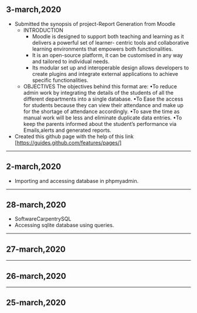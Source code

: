 ## 3-march,2020
- Submitted the synopsis of project-Report Generation from Moodle
  - INTRODUCTION
    - Moodle is designed to support both teaching and learning as it delivers a powerful set of learner- centric tools and collaborative learning environments that empowers both functionalities. 
    - It is an open-source platform, it can be customised in any way and tailored to individual needs. 
    - Its modular set up and interoperable design allows developers to create plugins and integrate external applications to achieve specific functionalities.
   - OBJECTIVES
The objectives behind this format are:
•To reduce admin work by integrating the details of the students of all the different departments into a single database.
•To  Ease the access for students because they can view their attendance and make up for the shortage of attendance accordingly.
•To save the time as manual work will be less and eliminate duplicate data entries.
•To keep the parents informed about the student’s performance via Emails,alerts and generated reports.
- Created this github page with the help of this link
[https://guides.github.com/features/pages/]
-----------------------------------------------------------------------------------------------------------------------------

## 2-march,2020
- Importing and accessing database in phpmyadmin.
 
------------------------------------------------------------------------------------------------------------------------------

## 28-march,2020
- SoftwareCarpentrySQL
- Accessing sqlite database using queries.

-------------------------------------------------------------------------------------------------------------------------------

## 27-march,2020

-------------------------------------------------------------------------------------------------------------------------------

## 26-march,2020

-------------------------------------------------------------------------------------------------------------------------------

## 25-march,2020
